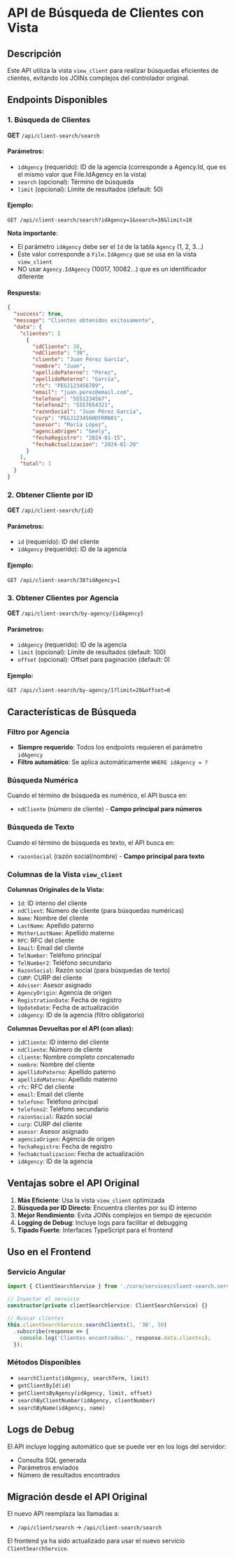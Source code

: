 # API de Búsqueda de Clientes con Vista

## Descripción
Este API utiliza la vista `view_client` para realizar búsquedas eficientes de clientes, evitando los JOINs complejos del controlador original.

## Endpoints Disponibles

### 1. Búsqueda de Clientes
**GET** `/api/client-search/search`

#### Parámetros:
- `idAgency` (requerido): ID de la agencia (corresponde a Agency.Id, que es el mismo valor que File.IdAgency en la vista)
- `search` (opcional): Término de búsqueda
- `limit` (opcional): Límite de resultados (default: 50)

#### Ejemplo:
```
GET /api/client-search/search?idAgency=1&search=38&limit=10
```

**Nota importante**: 
- El parámetro `idAgency` debe ser el `Id` de la tabla `Agency` (1, 2, 3...)
- Este valor corresponde a `File.IdAgency` que se usa en la vista `view_client`
- NO usar `Agency.IdAgency` (10017, 10082...) que es un identificador diferente

#### Respuesta:
```json
{
  "success": true,
  "message": "Clientes obtenidos exitosamente",
  "data": {
    "clientes": [
      {
        "idCliente": 38,
        "ndCliente": "38",
        "cliente": "Juan Pérez García",
        "nombre": "Juan",
        "apellidoPaterno": "Pérez",
        "apellidoMaterno": "García",
        "rfc": "PEGJ123456789",
        "email": "juan.perez@email.com",
        "telefono": "5551234567",
        "telefono2": "5557654321",
        "razonSocial": "Juan Pérez García",
        "curp": "PEGJ123456HDFRRN01",
        "asesor": "María López",
        "agenciaOrigen": "Geely",
        "fechaRegistro": "2024-01-15",
        "fechaActualizacion": "2024-01-20"
      }
    ],
    "total": 1
  }
}
```

### 2. Obtener Cliente por ID
**GET** `/api/client-search/{id}`

#### Parámetros:
- `id` (requerido): ID del cliente
- `idAgency` (requerido): ID de la agencia

#### Ejemplo:
```
GET /api/client-search/38?idAgency=1
```

### 3. Obtener Clientes por Agencia
**GET** `/api/client-search/by-agency/{idAgency}`

#### Parámetros:
- `idAgency` (requerido): ID de la agencia
- `limit` (opcional): Límite de resultados (default: 100)
- `offset` (opcional): Offset para paginación (default: 0)

#### Ejemplo:
```
GET /api/client-search/by-agency/1?limit=20&offset=0
```

## Características de Búsqueda

### Filtro por Agencia
- **Siempre requerido**: Todos los endpoints requieren el parámetro `idAgency`
- **Filtro automático**: Se aplica automáticamente `WHERE idAgency = ?`

### Búsqueda Numérica
Cuando el término de búsqueda es numérico, el API busca en:
- `ndCliente` (número de cliente) - **Campo principal para números**

### Búsqueda de Texto
Cuando el término de búsqueda es texto, el API busca en:
- `razonSocial` (razón social/nombre) - **Campo principal para texto**

### Columnas de la Vista `view_client`
**Columnas Originales de la Vista:**
- `Id`: ID interno del cliente
- `ndClient`: Número de cliente (para búsquedas numéricas)
- `Name`: Nombre del cliente
- `LastName`: Apellido paterno
- `MotherLastName`: Apellido materno
- `RFC`: RFC del cliente
- `Email`: Email del cliente
- `TelNumber`: Teléfono principal
- `TelNumber2`: Teléfono secundario
- `RazonSocial`: Razón social (para búsquedas de texto)
- `CURP`: CURP del cliente
- `Adviser`: Asesor asignado
- `AgencyOrigin`: Agencia de origen
- `RegistrationDate`: Fecha de registro
- `UpdateDate`: Fecha de actualización
- `idAgency`: ID de la agencia (filtro obligatorio)

**Columnas Devueltas por el API (con alias):**
- `idCliente`: ID interno del cliente
- `ndCliente`: Número de cliente
- `cliente`: Nombre completo concatenado
- `nombre`: Nombre del cliente
- `apellidoPaterno`: Apellido paterno
- `apellidoMaterno`: Apellido materno
- `rfc`: RFC del cliente
- `email`: Email del cliente
- `telefono`: Teléfono principal
- `telefono2`: Teléfono secundario
- `razonSocial`: Razón social
- `curp`: CURP del cliente
- `asesor`: Asesor asignado
- `agenciaOrigen`: Agencia de origen
- `fechaRegistro`: Fecha de registro
- `fechaActualizacion`: Fecha de actualización
- `idAgency`: ID de la agencia

## Ventajas sobre el API Original

1. **Más Eficiente**: Usa la vista `view_client` optimizada
2. **Búsqueda por ID Directo**: Encuentra clientes por su ID interno
3. **Mejor Rendimiento**: Evita JOINs complejos en tiempo de ejecución
4. **Logging de Debug**: Incluye logs para facilitar el debugging
5. **Tipado Fuerte**: Interfaces TypeScript para el frontend

## Uso en el Frontend

### Servicio Angular
```typescript
import { ClientSearchService } from './core/services/client-search.service';

// Inyectar el servicio
constructor(private clientSearchService: ClientSearchService) {}

// Buscar clientes
this.clientSearchService.searchClients(1, '38', 50)
  .subscribe(response => {
    console.log('Clientes encontrados:', response.data.clientes);
  });
```

### Métodos Disponibles
- `searchClients(idAgency, searchTerm, limit)`
- `getClientById(id)`
- `getClientsByAgency(idAgency, limit, offset)`
- `searchByClientNumber(idAgency, clientNumber)`
- `searchByName(idAgency, name)`

## Logs de Debug

El API incluye logging automático que se puede ver en los logs del servidor:
- Consulta SQL generada
- Parámetros enviados
- Número de resultados encontrados

## Migración desde el API Original

El nuevo API reemplaza las llamadas a:
- `/api/client/search` → `/api/client-search/search`

El frontend ya ha sido actualizado para usar el nuevo servicio `ClientSearchService`.
